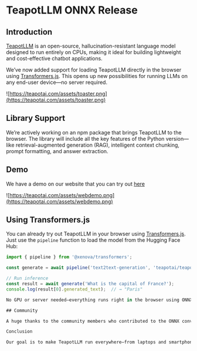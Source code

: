 # TeapotLLM ONNX Release

## Introduction

[TeapotLLM](https://huggingface.co/teapotai/teapotllm) is an open-source, hallucination-resistant language model designed to run entirely on CPUs, making it ideal for building lightweight and cost-effective chatbot applications.

We’ve now added support for loading TeapotLLM directly in the browser using [Transformers.js](https://huggingface.co/docs/transformers.js/en/index). This opens up new possibilities for running LLMs on any end-user device—no server required.

![https://teapotai.com/assets/toaster.png](https://teapotai.com/assets/toaster.png)

## Library Support

We’re actively working on an npm package that brings TeapotLLM to the browser. The library will include all the key features of the Python version—like retrieval-augmented generation (RAG), intelligent context chunking, prompt formatting, and answer extraction.

## Demo 
We have a demo on our website that you can try out [here](https://teapotai.com/playground)

![https://teapotai.com/assets/webdemo.png](https://teapotai.com/assets/webdemo.png)



## Using Transformers.js

You can already try out TeapotLLM in your browser using [Transformers.js](https://huggingface.co/docs/transformers.js/en/index). Just use the `pipeline` function to load the model from the Hugging Face Hub:

```js
import { pipeline } from '@xenova/transformers';

const generate = await pipeline('text2text-generation', 'teapotai/teapotllm');

// Run inference
const result = await generate('What is the capital of France?');
console.log(result[0].generated_text);  // → "Paris"

No GPU or server needed—everything runs right in the browser using ONNX under the hood.

## Community

A huge thanks to the community members who contributed to the ONNX conversion and helped test the web demo. Your support has been critical in making TeapotLLM more accessible, and we’re grateful for our amazing community collaboration and feedback.

Conclusion

Our goal is to make TeapotLLM run everywhere—from laptops and smartphones to edge servers. If you’re curious, building something, or just want to say hi, join us on Discord!



